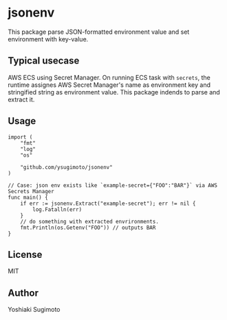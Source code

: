 # jsonenv

This package parse JSON-formatted environment value and set environment with key-value.

## Typical usecase

AWS ECS using Secret Manager. On running ECS task with `secrets`, the runtime assignes AWS Secret Manager's name as environment key and stringified string as environment value. This package indends to parse and extract it.

## Usage

```
import (
    "fmt"
    "log"
    "os"

    "github.com/ysugimoto/jsonenv"
)

// Case: json env exists like `example-secret={"FOO":"BAR"}` via AWS Secrets Manager
func main() {
    if err := jsonenv.Extract("example-secret"); err != nil {
        log.Fatalln(err)
    }
    // do something with extracted envrironments.
    fmt.Println(os.Getenv("FOO")) // outputs BAR
}
```

## License

MIT

## Author

Yoshiaki Sugimoto
